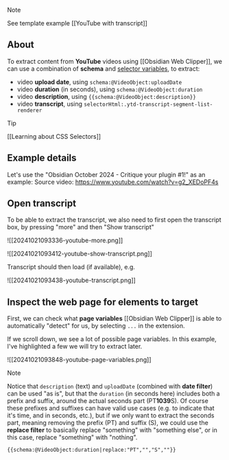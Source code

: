 
> [!NOTE]
> See template example [[YouTube with transcript]]

## About

To extract content from **YouTube** videos using [[Obsidian Web Clipper]], we can use a combination of **schema** and [selector variables](https://github.com/obsidianmd/obsidian-clipper?tab=readme-ov-file#selector-variables), to extract:
- video **upload date**, using `schema:@VideoObject:uploadDate`
- video **duration** (in seconds), using `schema:@VideoObject:duration`
- video **description**, using `{{schema:@VideoObject:description}}`
- video **transcript**, using `selectorHtml:.ytd-transcript-segment-list-renderer`

> [!TIP]
> [[Learning about CSS Selectors]]


## Example details

Let's use the "Obsidian October 2024 - Critique your plugin #1!" as an example:
Source video: https://www.youtube.com/watch?v=g2_XEDoPF4s

## Open transcript

To be able to extract the transcript, we also need to first open the transcript box, by pressing "more" and then "Show transcript"

![[20241021093336-youtube-more.png]]

![[20241021093412-youtube-show-transcript.png]]

Transcript should then load (if available), e.g.

![[20241021093438-youtube-transcript.png]]
## Inspect the web page for elements to target

First, we can check what **page variables** [[Obsidian Web Clipper]] is able to automatically "detect" for us, by selecting `...` in the extension.

If we scroll down, we see a lot of possible page variables. In this example, I've highlighted a few we will try to extract later.

![[20241021093848-youtube-page-variables.png]]

> [!NOTE]
> Notice that `description` (text) and `uploadDate` (combined with **date filter**) can be used "as is", but that the `duration` (in seconds here) includes both a prefix and suffix, around the actual seconds part (PT**1039**S). Of course these prefixes and suffixes can have valid use cases (e.g. to indicate that it's time, and in seconds, etc.), but if we only want to extract the seconds part, meaning removing the prefix (PT) and suffix (S), we could use the **replace filter** to basically replace "something" with "something else", or in this case, replace "something" with "nothing". 
> 
> ```text
> {{schema:@VideoObject:duration|replace:"PT","","S",""}}
> ```


